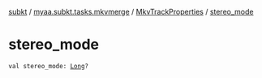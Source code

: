 [subkt](../../index.md) / [myaa.subkt.tasks.mkvmerge](../index.md) / [MkvTrackProperties](index.md) / [stereo_mode](./stereo_mode.md)

# stereo_mode

`val stereo_mode: `[`Long`](https://kotlinlang.org/api/latest/jvm/stdlib/kotlin/-long/index.html)`?`
